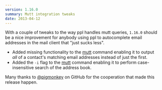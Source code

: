 ```yaml
---
version: 1.16.0
summary: Mutt integration tweaks
date: 2013-04-12
---
```


With a couple of tweaks to the way ppl handles mutt queries, `1.16.0` should be
a nice improvement for anybody using ppl to autocomplete email addresses in the
mail client that "just sucks less".

* Added missing functionality to the [mutt](/commands/mutt)
  command enabling it to output *all* of a contact's matching email addresses
  instead of just the first.
* Added the `-i` flag to the [mutt](/commands/mutt) command
  enabling it to perform case-insensitive search of the address book.

Many thanks to [@pigmonkey](https://github.com/pigmonkey) on GitHub for the
cooperation that made this release happen.
